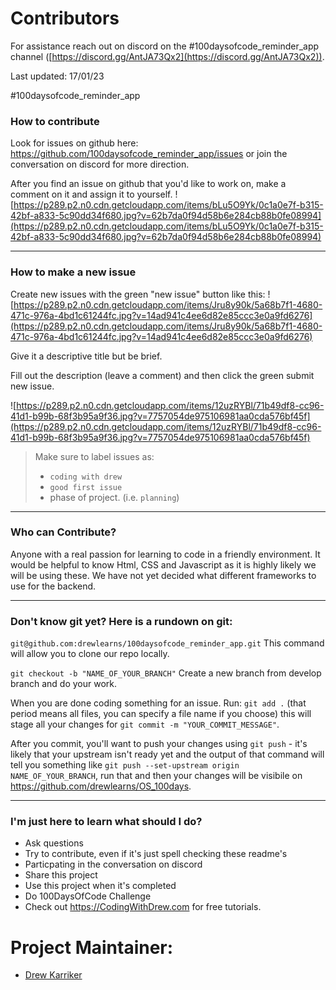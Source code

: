# Contributors
For assistance reach out on discord on the #100daysofcode_reminder_app channel ([https://discord.gg/AntJA73Qx2](https://discord.gg/AntJA73Qx2)). 

Last updated: 17/01/23

#100daysofcode_reminder_app

### How to contribute

Look for issues on github here: https://github.com/100daysofcode_reminder_app/issues or join the conversation on discord for more direction.

After you find an issue on github that you'd like to work on, make a comment on it and assign it to yourself. ![https://p289.p2.n0.cdn.getcloudapp.com/items/bLu5O9Yk/0c1a0e7f-b315-42bf-a833-5c90dd34f680.jpg?v=62b7da0f94d58b6e284cb88b0fe08994](https://p289.p2.n0.cdn.getcloudapp.com/items/bLu5O9Yk/0c1a0e7f-b315-42bf-a833-5c90dd34f680.jpg?v=62b7da0f94d58b6e284cb88b0fe08994)

---

### How to make a new issue

Create new issues with the green "new issue" button like this: ![https://p289.p2.n0.cdn.getcloudapp.com/items/Jru8y90k/5a68b7f1-4680-471c-976a-4bd1c61244fc.jpg?v=14ad941c4ee6d82e85ccc3e0a9fd6276](https://p289.p2.n0.cdn.getcloudapp.com/items/Jru8y90k/5a68b7f1-4680-471c-976a-4bd1c61244fc.jpg?v=14ad941c4ee6d82e85ccc3e0a9fd6276)

Give it a descriptive title but be brief.

Fill out the description (leave a comment) and then click the green submit new issue.

![https://p289.p2.n0.cdn.getcloudapp.com/items/12uzRYBl/71b49df8-cc96-41d1-b99b-68f3b95a9f36.jpg?v=7757054de975106981aa0cda576bf45f](https://p289.p2.n0.cdn.getcloudapp.com/items/12uzRYBl/71b49df8-cc96-41d1-b99b-68f3b95a9f36.jpg?v=7757054de975106981aa0cda576bf45f)

> Make sure to label issues as:
> - `coding with drew`
> - `good first issue`
> - phase of project. (i.e. `planning`)

---

### Who can Contribute?

Anyone with a real passion for learning to code in a friendly environment. It would be helpful to know Html, CSS and Javascript as it is highly likely we will be using these. We have not yet decided what different frameworks to use for the backend.  

---

### Don't know git yet? Here is a rundown on git:

`git@github.com:drewlearns/100daysofcode_reminder_app.git`
This command will allow you to clone our repo locally.

`git checkout -b "NAME_OF_YOUR_BRANCH"` Create a new branch from develop branch and do your work.

When you are done coding something for an issue. Run: `git add .` (that period means all files, you can specify a file name if you choose) this will stage all your changes for `git commit -m "YOUR_COMMIT_MESSAGE"`.

After you commit, you'll want to push your changes using `git push` - it's likely that your upstream isn't ready yet and the output of that command will tell you something like `git push --set-upstream origin NAME_OF_YOUR_BRANCH`, run that and then your changes will be visibile on https://github.com/drewlearns/OS_100days.

---

### I'm just here to learn what should I do?

- Ask questions
- Try to contribute, even if it's just spell checking these readme's
- Particpating in the conversation on discord
- Share this project
- Use this project when it's completed
- Do 100DaysOfCode Challenge 
- Check out https://CodingWithDrew.com for free tutorials.

# Project Maintainer: 

- [Drew Karriker](https://github.com/drewlearns)